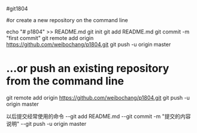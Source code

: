 #git1804

#or create a new repository on the command line
 
 echo "# p1804" >> README.md
 git init
 git add README.md
 git commit -m "first commit"
 git remote add origin https://github.com/weibochang/p1804.git
 git push -u origin master
# …or push an existing repository from the command line
  
  git remote add origin https://github.com/weibochang/p1804.git
  git push -u origin master
  
  以后提交经常使用的命令
  --git add README.md
  --git commit -m "提交的内容说明"
  --git push -u origin master

